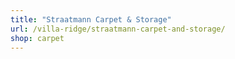 ```yaml
---
title: "Straatmann Carpet & Storage"
url: /villa-ridge/straatmann-carpet-and-storage/
shop: carpet
---
```

